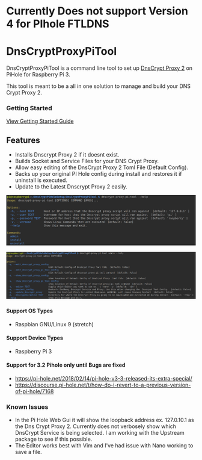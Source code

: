 # Currently Does not support Version 4 for PIhole  FTLDNS


# DnsCryptProxyPiTool


DnsCryptProxyPiTool is a command line tool to set up [DnsCrypt Proxy 2](https://github.com/jedisct1/dnscrypt-proxy) on PiHole for Raspberry Pi 3.

This tool is meant to be a all in one solution to manage and build your DNS Crypt Proxy 2.

### Getting Started

[View Getting Started Guide](GET_STARTED.MD)

## Features

- Installs Dnscrypt Proxy 2 if it doesnt exist.
- Builds Socket and Service Files for your DNS Crypt Proxy. 
- Allow easy editing of the DnsCrypt Proxy 2 Toml File (Default Config).
- Backs up your  original PI Hole config during install and restores it if uninstall is executed.
- Update to the Latest Dnscrypt Proxy 2 easily.



![ScreenShot](img/mainHelpMenu.png)



![ScreenShot](img/adminHelpMenu.png)





#### Support OS Types
- Raspbian GNU/Linux 9 (stretch)

#### Support Device Types
- Raspberry Pi 3


#### Support for 3.2 Pihole only until Bugs are fixed
- https://pi-hole.net/2018/02/14/pi-hole-v3-3-released-its-extra-special/
- https://discourse.pi-hole.net/t/how-do-i-revert-to-a-previous-version-of-pi-hole/7168
 
### Known Issues
- In the Pi Hole Web Gui it will show the loopback address ex. 127.0.10.1 as the Dns Crypt Proxy 2.
Currently does not verbosely show which DnsCrypt Service is being selected. I am working with the Upstream
package to see if this possible.
- The Editor works best with Vim and I've had issue with Nano working to save a file.




